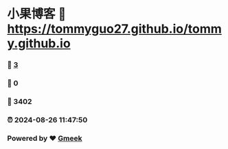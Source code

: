 # 小果博客 :link: https://tommyguo27.github.io/tommy.github.io 
### :page_facing_up: [3](https://tommyguo27.github.io/tommy.github.io/tag.html) 
### :speech_balloon: 0 
### :hibiscus: 3402 
### :alarm_clock: 2024-08-26 11:47:50 
### Powered by :heart: [Gmeek](https://github.com/Meekdai/Gmeek)
